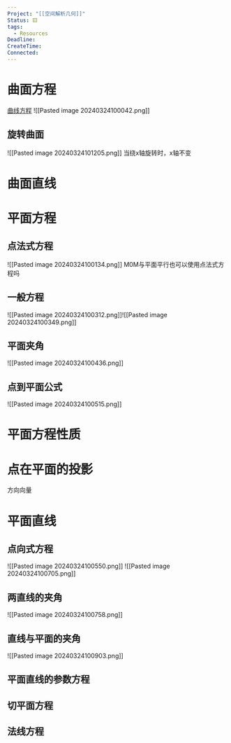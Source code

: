 ```yaml
---
Project: "[[空间解析几何]]"
Status: 🟨
tags:
  - Resources
Deadline: 
CreateTime: 
Connected:
---
```


# 曲面方程
[曲线方程](obsidian://bookmaster?type=open-book&bid=qeNbUiDptAqjqAyW)
![[Pasted image 20240324100042.png]]
## 旋转曲面
![[Pasted image 20240324101205.png]]
当绕x轴旋转时，x轴不变
# 曲面直线
# 平面方程
## 点法式方程
![[Pasted image 20240324100134.png]]
M0M与平面平行也可以使用点法式方程吗
## 一般方程
![[Pasted image 20240324100312.png]]![[Pasted image 20240324100349.png]]
## 平面夹角
![[Pasted image 20240324100436.png]]
## 点到平面公式
![[Pasted image 20240324100515.png]]
# 平面方程性质
# 点在平面的投影
方向向量

# 平面直线
## 点向式方程
![[Pasted image 20240324100550.png]]
![[Pasted image 20240324100705.png]]
## 两直线的夹角
![[Pasted image 20240324100758.png]]
## 直线与平面的夹角

![[Pasted image 20240324100903.png]]
## 平面直线的参数方程

## 切平面方程

## 法线方程